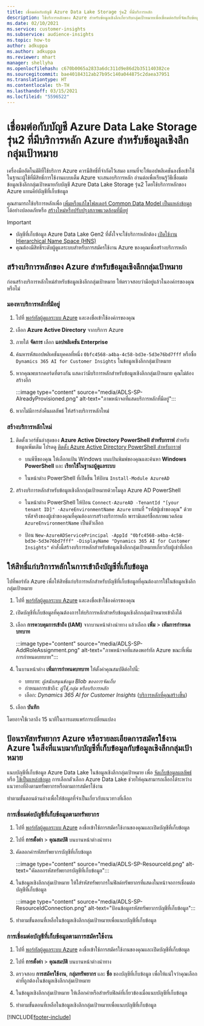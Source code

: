 ```yaml
---
title: เชื่อมต่อกับบัญชี Azure Data Lake Storage รุ่น2 ที่มีบริการหลัก
description: ใช้บริการหลักของ Azure สำหรับข้อมูลเชิงลึกเกี่ยวกับกลุ่มเป้าหมายเพื่อเชื่อมต่อกับที่จัดเก็บข้อมูลดิบของคุณเอง เมื่อแนบกับข้อมูลเชิงลึกเกี่ยวกับกลุ่มเป้าหมาย
ms.date: 02/10/2021
ms.service: customer-insights
ms.subservice: audience-insights
ms.topic: how-to
author: adkuppa
ms.author: adkuppa
ms.reviewer: mhart
manager: shellyha
ms.openlocfilehash: c670b0065a2833a6dc311d9e86d2b351140382ce
ms.sourcegitcommit: bae40184312ab27b95c140a044875c2daea37951
ms.translationtype: HT
ms.contentlocale: th-TH
ms.lasthandoff: 03/15/2021
ms.locfileid: "5596522"
---
```

# <a name="connect-to-an-azure-data-lake-storage-gen2-account-with-an-azure-service-principal-for-audience-insights"></a>เชื่อมต่อกับบัญชี Azure Data Lake Storage รุ่น2 ที่มีบริการหลัก Azure สำหรับข้อมูลเชิงลึกกลุ่มเป้าหมาย

เครื่องมืออัตโนมัติที่ใช้บริการ Azure ควรมีสิทธิ์ที่จำกัดไว้เสมอ แทนที่จะให้แอปพลิเคชันลงชื่อเข้าใช้ในฐานะผู้ใช้ที่มีสิทธิ์การใช้งานแบบเต็ม Azure จะเสนอบริการหลัก อ่านต่อเพื่อเรียนรู้วิธีเชื่อมต่อข้อมูลเชิงลึกกลุ่มเป้าหมายกับบัญชี Azure Data Lake Storage รุ่น2 โดยใช้บริการหลักของ Azure แทนคีย์บัญชีที่เก็บข้อมูล 

คุณสามารถใช้บริการหลักเพื่อ [เพิ่มหรือแก้ไขโฟลเดอร์ Common Data Model เป็นแหล่งข้อมูล](connect-common-data-model.md) ได้อย่างปลอดภัยหรือ [สร้างใหม่หรือปรับปรุงสภาพแวดล้อมที่มีอยู่](manage-environments.md#create-an-environment-in-an-existing-organization)

> [!IMPORTANT]
> - บัญชีที่เก็บข้อมูล Azure Data Lake Gen2 ที่ตั้งใจจะใช้บริการหลักต้อง [เปิดใช้งาน Hierarchical Name Space (HNS)](/azure/storage/blobs/data-lake-storage-namespace)
> - คุณต้องมีสิทธิ์ระดับผู้ดูแลระบบสำหรับการสมัครใช้งาน Azure ของคุณเพื่อสร้างบริการหลัก

## <a name="create-azure-service-principal-for-audience-insights"></a>สร้างบริการหลักของ Azure สำหรับข้อมูลเชิงลึกกลุ่มเป้าหมาย

ก่อนสร้างบริการหลักใหม่สำหรับข้อมูลเชิงลึกกลุ่มเป้าหมาย ให้ตรวจสอบว่ามีอยู่แล้วในองค์กรของคุณหรือไม่

### <a name="look-for-an-existing-service-principal"></a>มองหาบริการหลักที่มีอยู่

1. ไปที่ [พอร์ทัลผู้ดูแลระบบ Azure](https://portal.azure.com) และลงชื่อเข้าใช้องค์กรของคุณ

2. เลือก **Azure Active Directory** จากบริการ Azure

3. ภายใต้ **จัดการ** เลือก **แอปพลิเคชัน Enterprise**

4. ค้นหารหัสแอปพลิเคชันบุคคลที่หนึ่ง `0bfc4568-a4ba-4c58-bd3e-5d3e76bd7fff` หรือชื่อ `Dynamics 365 AI for Customer Insights` ในข้อมูลเชิงลึกกลุ่มเป้าหมาย

5. หากคุณพบเรกคอร์ดที่ตรงกัน แสดงว่ามีบริการหลักสำหรับข้อมูลเชิงลึกกลุ่มเป้าหมาย คุณไม่ต้องสร้างอีก
   
   :::image type="content" source="media/ADLS-SP-AlreadyProvisioned.png" alt-text="ภาพหน้าจอที่แสดบริการหลักที่มีอยู่":::
   
6. หากไม่มีการส่งคืนผลลัพธ์ ให้สร้างบริการหลักใหม่

### <a name="create-a-new-service-principal"></a>สร้างบริการหลักใหม่

1. ติดตั้งเวอร์ชันล่าสุดของ **Azure Active Directory PowerShell สำหรับกราฟ** สำหรับข้อมูลเพิ่มเติม โปรดดู [ติดตั้ง Azure Active Directory PowerShell สำหรับกราฟ](/powershell/azure/active-directory/install-adv2)
   - บนพีซีของคุณ ให้เลือกแป้น Windows บนแป้นพิมพ์ของคุณและค้นหา **Windows PowerShell** และ **เรียกใช้ในฐานะผู้ดูแลระบบ**
   
   - ในหน้าต่าง PowerShell ที่เปิดขึ้น ให้ป้อน `Install-Module AzureAD`

2. สร้างบริการหลักสำหรับข้อมูลเชิงลึกกลุ่มเป้าหมายด้วยโมดูล Azure AD PowerShell
   - ในหน้าต่าง PowerShell ให้ป้อน `Connect-AzureAD -TenantId "[your tenant ID]" -AzureEnvironmentName Azure` แทนที่ "รหัสผู้เช่าของคุณ" ด้วยรหัสจริงของผู้เช่าของคุณที่คุณต้องการสร้างบริการหลัก พารามิเตอร์ชื่อสภาพแวดล้อม `AzureEnvironmentName` เป็นตัวเลือก
  
   - ป้อน `New-AzureADServicePrincipal -AppId "0bfc4568-a4ba-4c58-bd3e-5d3e76bd7fff" -DisplayName "Dynamics 365 AI for Customer Insights"` คำสั่งนี้สร้างบริการหลักสำหรับข้อมูลเชิงลึกกลุ่มเป้าหมายเกี่ยวกับผู้เช่าที่เลือก  

## <a name="grant-permissions-to-the-service-principal-to-access-the-storage-account"></a>ให้สิทธิ์แก่บริการหลักในการเข้าถึงบัญชีที่เก็บข้อมูล

ไปที่พอร์ทัล Azure เพื่อให้สิทธิ์แก่บริการหลักสำหรับบัญชีที่เก็บข้อมูลที่คุณต้องการใช้ในข้อมูลเชิงลึกกลุ่มเป้าหมาย

1. ไปที่ [พอร์ทัลผู้ดูแลระบบ Azure](https://portal.azure.com) และลงชื่อเข้าใช้องค์กรของคุณ

1. เปิดบัญชีที่เก็บข้อมูลที่คุณต้องการให้บริการหลักสำหรับข้อมูลเชิงลึกกลุ่มเป้าหมายเข้าถึงได้

1. เลือก **การควบคุมการเข้าถึง (IAM)** จากบานหน้าต่างนำทาง แล้วเลือก **เพิ่ม** > **เพิ่มการกำหนดบทบาท**
   
   :::image type="content" source="media/ADLS-SP-AddRoleAssignment.png" alt-text="ภาพหน้าจอที่แสดงพอร์ทัล Azure ขณะที่เพิ่มการกำหนดบทบาท":::
   
1. ในบานหน้าต่าง **เพิ่มการกำหนดบทบาท** ให้ตั้งค่าคุณสมบัติต่อไปนี้:
   - บทบาท: *ผู้สนับสนุนข้อมูล Blob ของการจัดเก็บ*
   - กำหนดการเข้าถึง: *ผู้ใช้,กลุ่ม หรือบริการหลัก*
   - เลือก: *Dynamics 365 AI for Customer Insights* ([บริการหลักที่คุณสร้างขึ้น](#create-a-new-service-principal))

1.  เลือก **บันทึก**

โดยอาจใช้เวลาถึง 15 นาทีในการเผยแพร่การเปลี่ยนแปลง

## <a name="enter-the-azure-resource-id-or-the-azure-subscription-details-in-the-storage-account-attachment-to-audience-insights"></a>ป้อนรหัสทรัพยากร Azure หรือรายละเอียดการสมัครใช้งาน Azure ในสิ่งที่แนบมากับบัญชีที่เก็บข้อมูลกับข้อมูลเชิงลึกกลุ่มเป้าหมาย

แนบบัญชีที่เก็บข้อมูล Azure Data Lake ในข้อมูลเชิงลึกกลุ่มเป้าหมาย เพื่อ [จัดเก็บข้อมูลผลลัพธ์](manage-environments.md) หรือ [ใช้เป็นแหล่งข้อมูล](connect-common-data-service-lake.md) การเลือกตัวเลือก Azure Data Lake ช่วยให้คุณสามารถเลือกได้ระหว่างแนวทางที่อิงตามทรัพยากรหรือตามการสมัครใช้งาน

ทำตามขั้นตอนด้านล่างเพื่อให้ข้อมูลที่จำเป็นเกี่ยวกับแนวทางที่เลือก

### <a name="resource-based-storage-account-connection"></a>การเชื่อมต่อบัญชีที่เก็บข้อมูลตามทรัพยากร

1. ไปที่ [พอร์ทัลผู้ดูแลระบบ Azure](https://portal.azure.com) ลงชื่อเข้าใช้การสมัครใช้งานของคุณและเปิดบัญชีที่เก็บข้อมูล

1. ไปที่ **การตั้งค่า** > **คุณสมบัติ** บนบานหน้าต่างนำทาง

1. คัดลอกค่ารหัสทรัพยากรบัญชีที่เก็บข้อมูล

   :::image type="content" source="media/ADLS-SP-ResourceId.png" alt-text="คัดลอกรหัสทรัพยากรบัญชีที่เก็บข้อมูล":::

1. ในข้อมูลเชิงลึกกลุ่มเป้าหมาย ให้ใส่รหัสทรัพยากรในฟิลด์ทรัพยากรที่แสดงในหน้าจอการเชื่อมต่อบัญชีที่เก็บข้อมูล

   :::image type="content" source="media/ADLS-SP-ResourceIdConnection.png" alt-text="ป้อนข้อมูลรหัสทรัพยากรบัญชีที่เก็บข้อมูล":::   
   
1. ทำตามขั้นตอนที่เหลือในข้อมูลเชิงลึกกลุ่มเป้าหมายเพื่อแนบบัญชีที่เก็บข้อมูล

### <a name="subscription-based-storage-account-connection"></a>การเชื่อมต่อบัญชีที่เก็บข้อมูลตามการสมัครใช้งาน

1. ไปที่ [พอร์ทัลผู้ดูแลระบบ Azure](https://portal.azure.com) ลงชื่อเข้าใช้การสมัครใช้งานของคุณและเปิดบัญชีที่เก็บข้อมูล

1. ไปที่ **การตั้งค่า** > **คุณสมบัติ** บนบานหน้าต่างนำทาง

1. ตรวจสอบ **การสมัครใช้งาน**, **กลุ่มทรัพยากร** และ **ชื่อ** ของบัญชีที่เก็บข้อมูล เพื่อให้แน่ใจว่าคุณเลือกค่าที่ถูกต้องในข้อมูลเชิงลึกกลุ่มเป้าหมาย

1. ในข้อมูลเชิงลึกกลุ่มเป้าหมาย ให้เลือกค่าหรือสำหรับฟิลด์ที่เกี่ยวข้องเมื่อแนบบัญชีที่เก็บข้อมูล
   
1. ทำตามขั้นตอนที่เหลือในข้อมูลเชิงลึกกลุ่มเป้าหมายเพื่อแนบบัญชีที่เก็บข้อมูล


[!INCLUDE[footer-include](../includes/footer-banner.md)]